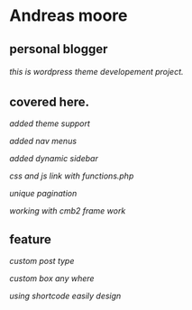 # Andreas moore
## personal blogger

###### this is wordpress theme developement project.

## covered here.

*added theme support*

*added nav menus*

*added dynamic sidebar*

*css and js link with functions.php*

*unique pagination*

*working with cmb2 frame work*


## feature

*custom post type*

*custom box any where*

*using shortcode easily design*

